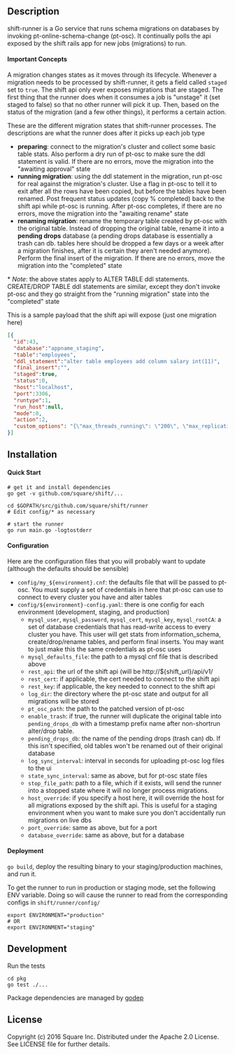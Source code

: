 Description
------
shift-runner is a Go service that runs schema migrations on databases by invoking pt-online-schema-change (pt-osc). It continually polls the api exposed by the shift rails app for new jobs (migrations) to run.

#### Important Concepts
A migration changes states as it moves through its lifecycle. Whenever a migration needs to be processed by shift-runner, it gets a field called `staged` set to `true`. The shift api only ever exposes migrations that are staged. The first thing that the runner does when it consumes a job is "unstage" it (set staged to false) so that no other runner will pick it up. Then, based on the status of the migration (and a few other things), it performs a certain action.

These are the different migration states that shift-runner processes. The descriptions are what the runner does after it picks up each job type
* **preparing**: connect to the migration's cluster and collect some basic table stats. Also perform a dry run of pt-osc to make sure the ddl statement is valid. If there are no errors, move the migration into the "awaiting approval" state
* **running migration**: using the ddl statement in the migration, run pt-osc for real against the migration's cluster. Use a flag in pt-osc to tell it to exit after all the rows have been copied, but before the tables have been renamed. Post frequent status updates (copy % completed) back to the shift api while pt-osc is running. After pt-osc completes, if there are no errors, move the migration into the "awaiting rename" state
* **renaming migration**: rename the temporary table created by pt-osc with the original table. Instead of dropping the original table, rename it into a **pending drops** database (a pending drops database is essentially a trash can db. tables here should be dropped a few days or a week after a migration finishes, after it is certain they aren't needed anymore). Perform the final insert of the migration. If there are no errors, move the migration into the "completed" state

\* _Note_: the above states apply to ALTER TABLE ddl statements. CREATE/DROP TABLE ddl statements are similar, except they don't invoke pt-osc and they go straight from the "running migration" state into the "completed" state

This is a sample payload that the shift api will expose (just one migration here)
```json
[{
  "id":43,
  "database":"appname_staging",
  "table":"employees",
  "ddl_statement":"alter table employees add column salary int(11)",
  "final_insert":"",
  "staged":true,
  "status":0,
  "host":"localhost",
  "port":3306,
  "runtype":1,
  "run_host":null,
  "mode":0,
  "action":2,
  "custom_options": "{\"max_threads_running\": \"200\", \"max_replication_lag\":\"1\"}"
}]
```

Installation
------
#### Quick Start
```
# get it and install dependencies
go get -v github.com/square/shift/...

cd $GOPATH/src/github.com/square/shift/runner
# Edit config/* as necessary

# start the runner
go run main.go -logtostderr
```

#### Configuration
Here are the configuration files that you will probably want to update (although the defaults should be sensible)
* `config/my_${environment}.cnf`: the defaults file that will be passed to pt-osc. You must supply a set of credentials in here that pt-osc can use to connect to every cluster you have and alter tables
* `config/${environment}-config.yaml`: there is one config for each environment (development, staging, and production)
  * `mysql_user`, `mysql_password`, `mysql_cert`, `mysql_key`, `mysql_rootCA`: a set of database credentials that has read-write access to every cluster you have. This user will get stats from information_schema, create/drop/rename tables, and perform final inserts. You may want to just make this the same credentials as pt-osc uses
  * `mysql_defaults_file`: the path to a mysql cnf file that is described above
  * `rest_api`: the url of the shift api (will be http://${shift_url}/api/v1/
  * `rest_cert`: if applicable, the cert needed to connect to the shift api
  * `rest_key`: if applicable, the key needed to connect to the shift api
  * `log_dir`: the directory where the pt-osc state and output for all migrations will be stored
  * `pt_osc_path`: the path to the patched version of pt-osc
  * `enable_trash`: if true, the runner will duplicate the original table into `pending_drops_db` with a timestamp prefix name after non-shortrun alter/drop table.
  * `pending_drops_db`: the name of the pending drops (trash can) db. If this isn't specified, old tables won't be renamed out of their original database
  * `log_sync_interval`: interval in seconds for uploading pt-osc log files to the ui
  * `state_sync_interval`: same as above, but for pt-osc state files
  * `stop_file_path`: path to a file, which if it exists, will send the runner into a stopped state where it will no longer process migrations.
  * `host_override`: if you specify a host here, it will override the host for all migrations exposed by the shift api. This is useful for a staging environment when you want to make sure you don't accidentally run migrations on live dbs
  * `port_override`: same as above, but for a port
  * `database_override`: same as above, but for a database

#### Deployment
`go build`, deploy the resulting binary to your staging/production machines, and run it.

To get the runner to run in production or staging mode, set the following ENV variable. Doing so will cause the runner to read from the corresponding configs in `shift/runner/config/`
```
export ENVIRONMENT="production"
# OR
export ENVIRONMENT="staging"
```

Development
------
Run the tests
```
cd pkg
go test ./...
```

Package dependencies are managed by [godep](https://github.com/tools/godep)

## License

Copyright (c) 2016 Square Inc. Distributed under the Apache 2.0 License.
See LICENSE file for further details.
